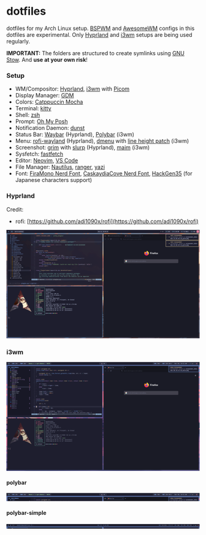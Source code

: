 # dotfiles

dotfiles for my Arch Linux setup. [BSPWM](https://github.com/baskerville/bspwm) and [AwesomeWM](https://awesomewm.org/) configs in this dotfiles are experimental. Only [Hyprland](https://hyprland.org/) and [i3wm](https://i3wm.org/) setups are being used regularly.

**IMPORTANT:** The folders are structured to create symlinks using [GNU Stow](https://www.gnu.org/software/stow/). And **use at your own risk**!

### Setup

- WM/Compositor: [Hyprland](https://hyprland.org/), [i3wm](https://i3wm.org/) with [Picom](https://picom.app/)
- Display Manager: [GDM](https://wiki.gnome.org/Projects/GDM)
- Colors: [Catppuccin Mocha](https://github.com/catppuccin/catppuccin)
- Terminal: [kitty](https://sw.kovidgoyal.net/kitty/)
- Shell: [zsh](https://www.zsh.org/)
- Prompt: [Oh My Posh](https://ohmyposh.dev/)
- Notification Daemon: [dunst](https://github.com/dunst-project/dunst)
- Status Bar: [Waybar](https://github.com/Alexays/Waybar) (Hyprland), [Polybar](https://github.com/polybar/polybar) (i3wm)
- Menu: [rofi-wayland](https://github.com/lbonn/rofi) (Hyprland), [dmenu](https://tools.suckless.org/dmenu/) with [line height patch](https://tools.suckless.org/dmenu/patches/line-height/) (i3wm)
- Screenshot: [grim](https://sr.ht/~emersion/grim/) with [slurp](https://github.com/emersion/slurp) (Hyprland), [maim](https://github.com/naelstrof/maim) (i3wm)
- Sysfetch: [fastfetch](https://github.com/fastfetch-cli/fastfetch)
- Editor: [Neovim](https://neovim.io/), [VS Code](https://code.visualstudio.com/)
- File Manager: [Nautilus](https://apps.gnome.org/Nautilus/), [ranger](https://github.com/ranger/ranger), [yazi](https://github.com/sxyazi/yazi)
- Font: [FiraMono Nerd Font](https://www.nerdfonts.com/font-downloads), [CaskaydiaCove Nerd Font](https://www.nerdfonts.com/font-downloads), [HackGen35](https://github.com/yuru7/HackGen) (for Japanese characters support)

### Hyprland

Credit:

- rofi: [https://github.com/adi1090x/rofi](https://github.com/adi1090x/rofi)

![Hyprland Screenshot](https://raw.githubusercontent.com/moonbrooke/dotfiles/refs/heads/main/.github/images/hyprland.png)

### i3wm

![i3 Screenshot](https://raw.githubusercontent.com/moonbrooke/dotfiles/refs/heads/main/.github/images/i3wm.png)

#### polybar

![polybar](https://raw.githubusercontent.com/moonbrooke/dotfiles/refs/heads/main/.github/images/polybar.png)

#### polybar-simple

![polybar-simple](https://raw.githubusercontent.com/moonbrooke/dotfiles/refs/heads/main/.github/images/polybar-simple.png)

